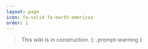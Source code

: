```yaml
---
layout: page
icon: fa-solid fa-earth-americas
order: 1
---
```


> This wiki is in construction.
{: .prompt-warning }
